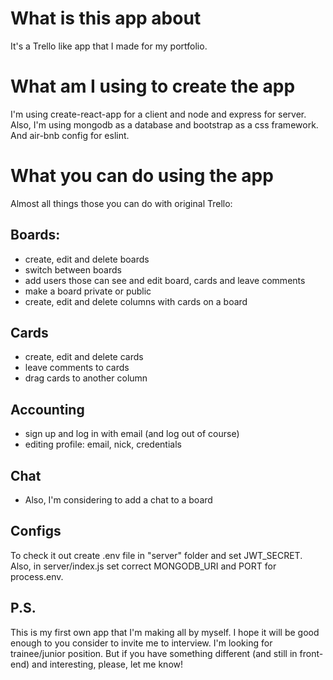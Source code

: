 # What is this app about

It's a Trello like app that I made for my portfolio.

# What am I using to create the app

I'm using create-react-app for a client and node and express for server. Also, I'm using mongodb as a database and bootstrap as a css framework. And air-bnb config for eslint.

# What you can do using the app

Almost all things those you can do with original Trello:

## Boards:
 - create, edit and delete boards
 - switch between boards
 - add users those can see and edit board, cards and leave comments
 - make a board private or public
 - create, edit and delete columns with cards on a board

## Cards
 - create, edit and delete cards
 - leave comments to cards
 - drag cards to another column

## Accounting
 - sign up and log in with email (and log out of course)
 - editing profile: email, nick, credentials

## Chat
 - Also, I'm considering to add a chat to a board

## Configs

To check it out create .env file in "server" folder and set JWT_SECRET.
Also, in server/index.js set correct MONGODB_URI and PORT for process.env.

## P.S.

This is my first own app that I'm making all by myself. I hope it will be good enough to you consider to invite me to interview. I'm looking for trainee/junior position. But if you have something different (and still in front-end) and interesting, please, let me know!
